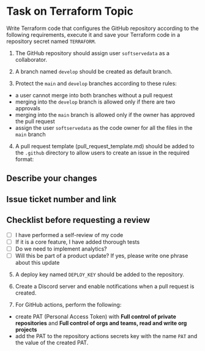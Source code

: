   
# Task on Terraform Topic

Write Terraform code that configures the GitHub repository according to the following requirements, execute it and save your Terraform code in a repository secret named `TERRAFORM`.

1. The GitHub repository should assign user `softservedata` as a collaborator.

2. A branch named `develop` should be created as default branch.

3. Protect the `main` and `develop` branches according to these rules:
- a user cannot merge into both branches without a pull request
- merging into the `develop` branch is allowed only if there are two approvals
- merging into the `main` branch is allowed only if the owner has approved the pull request
- assign the user `softservedata` as the code owner for all the files in the `main` branch
4. A pull request template (pull_request_template.md) should be added to the `.github` directory to allow users to create an issue in the required format:

## Describe your changes

## Issue ticket number and link

## Checklist before requesting a review
- [ ] I have performed a self-review of my code
- [ ] If it is a core feature, I have added thorough tests
- [ ] Do we need to implement analytics?
- [ ] Will this be part of a product update? If yes, please write one phrase about this update

5. A deploy key named `DEPLOY_KEY` should be added to the repository.

6. Create a Discord server and enable notifications when a pull request is created.

7. For GitHub actions, perform the following: 
- create PAT (Personal Access Token) with **Full control of private repositories** and **Full control of orgs and teams, read and write org projects**
- add the PAT to the repository actions secrets key with the name `PAT` and the value of the created PAT.

